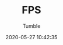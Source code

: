 ---
title: FPS
description: Adds an FPS Counter to the game
image: /uploads/mods/fps.png
icon: https://github.com/boxcritters/fps/raw/master/icon.png
date: 2020-05-27 10:42:35
author:
  - Tumble
userscript: true
buttons:
  - name: Install
    href: https://github.com/boxcritters/fps/raw/master/fps.user.js
---